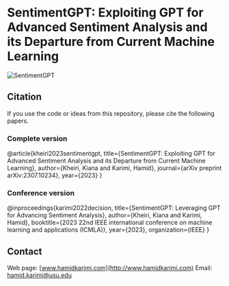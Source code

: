 # SentimentGPT: Exploiting GPT for Advanced Sentiment Analysis and its Departure from Current Machine Learning

![SentimentGPT](https://dsa.cs.usu.edu/Files/SentimentGPT-Framework.jpg)



## Citation

If you use the code or ideas from this repository, please cite the following papers.

### Complete version
@article{kheiri2023sentimentgpt,
  title={SentimentGPT: Exploiting GPT for Advanced Sentiment Analysis and its Departure from Current Machine Learning},
  author={Kheiri, Kiana and Karimi, Hamid},
  journal={arXiv preprint arXiv:2307.10234},
  year={2023}
}

### Conference version

@inproceedings{karimi2022decision,
  title={SentimentGPT: Leveraging GPT for Advancing
Sentiment Analysis},
  author={Kheiri, Kiana and Karimi, Hamid},
  booktitle={2023 22nd IEEE international conference on machine learning and applications (ICMLA)},
  year={2023},
  organization={IEEE}
}


## Contact
Web page: [www.hamidkarimi.com](http://www.hamidkarimi.com)
Email: [hamid.karimi@usu.edu](hamid.karimi@usu.edu)
